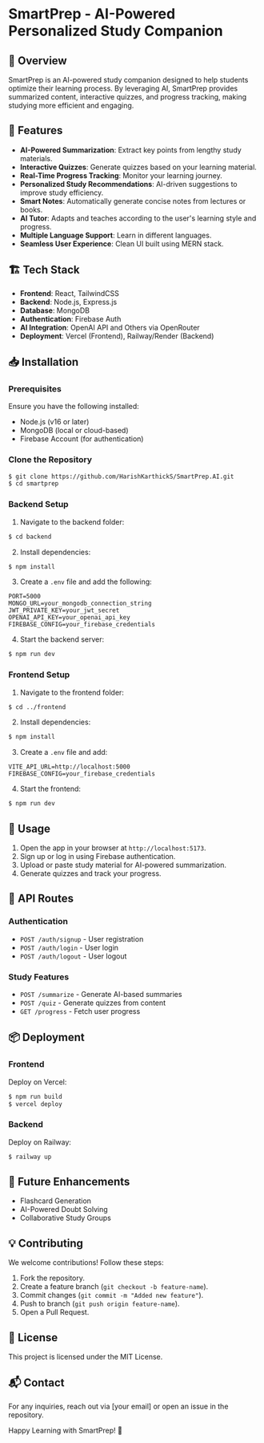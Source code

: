 # SmartPrep - AI-Powered Personalized Study Companion

## 📌 Overview
SmartPrep is an AI-powered study companion designed to help students optimize their learning process. By leveraging AI, SmartPrep provides summarized content, interactive quizzes, and progress tracking, making studying more efficient and engaging. 

## 🚀 Features
- **AI-Powered Summarization**: Extract key points from lengthy study materials.
- **Interactive Quizzes**: Generate quizzes based on your learning material.
- **Real-Time Progress Tracking**: Monitor your learning journey.
- **Personalized Study Recommendations**: AI-driven suggestions to improve study efficiency.
- **Smart Notes**: Automatically generate concise notes from lectures or books.
- **AI Tutor**: Adapts and teaches according to the user's learning style and progress.
- **Multiple Language Support**: Learn in different languages.
- **Seamless User Experience**: Clean UI built using MERN stack.

## 🏗️ Tech Stack
- **Frontend**: React, TailwindCSS
- **Backend**: Node.js, Express.js
- **Database**: MongoDB
- **Authentication**: Firebase Auth
- **AI Integration**: OpenAI API and Others via OpenRouter
- **Deployment**: Vercel (Frontend), Railway/Render (Backend)

## 📥 Installation
### Prerequisites
Ensure you have the following installed:
- Node.js (v16 or later)
- MongoDB (local or cloud-based)
- Firebase Account (for authentication)

### Clone the Repository
```sh
$ git clone https://github.com/HarishKarthickS/SmartPrep.AI.git
$ cd smartprep
```

### Backend Setup
1. Navigate to the backend folder:
```sh
$ cd backend
```
2. Install dependencies:
```sh
$ npm install
```
3. Create a `.env` file and add the following:
```
PORT=5000
MONGO_URL=your_mongodb_connection_string
JWT_PRIVATE_KEY=your_jwt_secret
OPENAI_API_KEY=your_openai_api_key
FIREBASE_CONFIG=your_firebase_credentials
```
4. Start the backend server:
```sh
$ npm run dev
```

### Frontend Setup
1. Navigate to the frontend folder:
```sh
$ cd ../frontend
```
2. Install dependencies:
```sh
$ npm install
```
3. Create a `.env` file and add:
```
VITE_API_URL=http://localhost:5000
FIREBASE_CONFIG=your_firebase_credentials
```
4. Start the frontend:
```sh
$ npm run dev
```

## 🚀 Usage
1. Open the app in your browser at `http://localhost:5173`.
2. Sign up or log in using Firebase authentication.
3. Upload or paste study material for AI-powered summarization.
4. Generate quizzes and track your progress.

## 📌 API Routes
### Authentication
- `POST /auth/signup` - User registration
- `POST /auth/login` - User login
- `POST /auth/logout` - User logout

### Study Features
- `POST /summarize` - Generate AI-based summaries
- `POST /quiz` - Generate quizzes from content
- `GET /progress` - Fetch user progress

## 📦 Deployment
### Frontend
Deploy on Vercel:
```sh
$ npm run build
$ vercel deploy
```
### Backend
Deploy on Railway:
```sh
$ railway up
```

## 🎯 Future Enhancements
- Flashcard Generation
- AI-Powered Doubt Solving
- Collaborative Study Groups

## 💡 Contributing
We welcome contributions! Follow these steps:
1. Fork the repository.
2. Create a feature branch (`git checkout -b feature-name`).
3. Commit changes (`git commit -m "Added new feature"`).
4. Push to branch (`git push origin feature-name`).
5. Open a Pull Request.

## 📄 License
This project is licensed under the MIT License.

## 📬 Contact
For any inquiries, reach out via [your email] or open an issue in the repository.

Happy Learning with SmartPrep! 🚀

